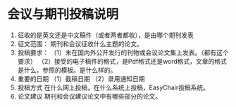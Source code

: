 # 会议与期刊投稿说明
1. 征收的是英文还是中文稿件（或者两者都收），是由哪个期刊发表
2. 征文范围：
期刊和会议征收什么主题的论文。
3. 投稿要求：
（1）未在国内外公开发行的刊物或会议论文集上发表。（都有这个要求）
（2）接受的电子稿件的格式，是Pdf格式还是word格式，文章的格式是什么，参照的模板。是什么样的。
4. 重要的日期
（1）截稿日期
（2）录用通知日期
5. 投稿方式
在什么网上投稿，在什么系统上投稿，EasyChair投稿系统。
6. 论文建议
期刊和会议建议论文中有哪些部分的论文。


